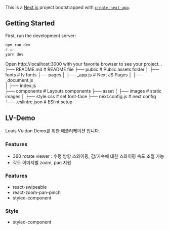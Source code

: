 This is a [Next.js](https://nextjs.org/) project bootstrapped with [`create-next-app`](https://github.com/vercel/next.js/tree/canary/packages/create-next-app).

## Getting Started

First, run the development server:

```bash
npm run dev
# or
yarn dev
```

Open http://localhost:3000 with your favorite browser to see your project.
.
├── README.md # README file
├── public # Public assets folder
│ ├── fonts # lv fonts
├── pages
│ ├── \_app.js # Next JS Pages
│ ├── \_document.js  
│ ├── index.js  
├── components # Layouts components
├── asset
│ ├── images # static images
│ ├── style.css # set font-face
├── next.config.js # next config
└── .eslintrc.json # ESlint setup

## LV-Demo

Louis Vuitton Demo를 위한 애플리케이션 입니다.

### Features

- 360 rotate viewer : 수평 방향 스와이핑, 감/가속에 대한 스와이핑 속도 조절 가능
- 각도 이미지별 zoom, pan 지원

### Features

- react-swipeable
- react-zoom-pan-pinch
- styled-component

### Style

- styled-component
